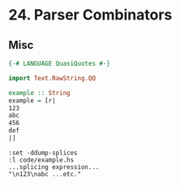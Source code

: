 # 24. Parser Combinators

## Misc

```hs
{-# LANGUAGE QuasiQuotes #-}

import Text.RawString.QQ

example :: String
example = [r|
123
abc
456
def
|]
```

```
:set -ddump-splices
:l code/example.hs
...splicing expression...
"\n123\nabc ...etc."
```
